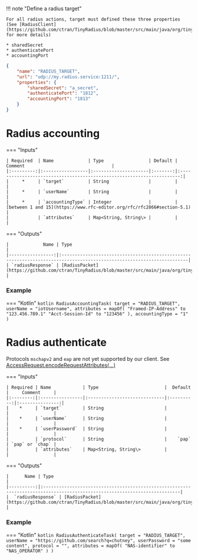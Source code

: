 
!!! note "Define a radius target"

    For all radius actions, target must defined these three properties (See [RadiusClient](https://github.com/ctran/TinyRadius/blob/master/src/main/java/org/tinyradius/util/RadiusClient.java) for more details)

    * sharedSecret
    * authenticatePort
    * accountingPort

```json title="Radius target example"
{
    "name": "RADIUS_TARGET",
    "url": "udp://my.radius.service:1211/",
    "properties": {
        "sharedSecret": "a_secret",
        "authenticatePort": "1812",
        "accountingPort": "1813"
    }
}
```

# Radius accounting

=== "Inputs"

    | Required  | Name             | Type                 | Default |                                Comment                                 |
    |:---------:|:-----------------|:---------------------|:-------:|:----------------------------------------------------------------------:|
    |     *     | `target`         | String               |         |                                                                        |
    |     *     | `userName`       | String               |         |                                                                        |
    |     *     | `accountingType` | Integer              |         | [between 1 and 15](https://www.rfc-editor.org/rfc/rfc2866#section-5.1) |
    |           | `attributes`     | Map<String, String\> |         |                                                                        |

=== "Outputs"

    |             Name | Type                                                                                                                  |
    |-----------------:|:----------------------------------------------------------------------------------------------------------------------|
    | `radiusResponse` | [RadiusPacket](https://github.com/ctran/TinyRadius/blob/master/src/main/java/org/tinyradius/packet/RadiusPacket.java) |


### Example

=== "Kotlin"
    ``` kotlin
    RadiusAccountingTask(
        target = "RADIUS_TARGET",
        userName = "iotUsername",
        attributes = mapOf(
          "Framed-IP-Address" to "123.456.789.1"
          "Acct-Session-Id" to "123456"
        ),
        accountingType = "1"
    )
    ```

# Radius authenticate

Protocols `mschapv2` and `eap` are not yet supported by our client. See [AccessRequest.encodeRequestAttributes(...)](https://github.com/ctran/TinyRadius/blob/master/src/main/java/org/tinyradius/packet/AccessRequest.java)

=== "Inputs"

    | Required | Name            | Type                         |  Default   |     Comment     |
    |:--------:|:----------------|:-----------------------------|:----------:|:---------------:|
    |    *     | `target`        | String                       |            |                 |
    |    *     | `userName`      | String                       |            |                 |
    |    *     | `userPassword`  | String                       |            |                 |
    |          | `protocol`      | String                       |    `pap`   | `pap` or `chap` |
    |          | `attributes`    | Map<String, String\>         |            |                 |

=== "Outputs"

    |      Name | Type                                                                                                                      |
    |----------:|:--------------------------------------------------------------------------------------------------------------------------|
    |  `radiusResponse` | [RadiusPacket](https://github.com/ctran/TinyRadius/blob/master/src/main/java/org/tinyradius/packet/RadiusPacket.java)               |

### Example

=== "Kotlin"
    ``` kotlin
    RadiusAuthenticateTask(
        target = "RADIUS_TARGET",
        userName = "https://github.com/search?q=chutney",
        userPassword = "some content",
        protocol = "",
        attributes = mapOf(
          "NAS-identifier" to "NAS_OPERATOR"
        )
    )
    ```
